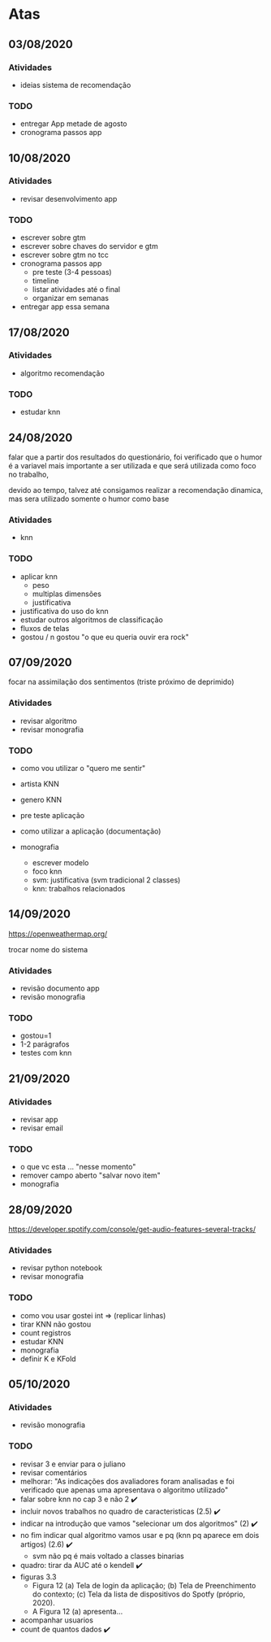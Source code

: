 # Atas

## 03/08/2020

### Atividades

- ideias sistema de recomendação

### TODO

- entregar App metade de agosto
- cronograma passos app

## 10/08/2020

### Atividades

- revisar desenvolvimento app

### TODO

- escrever sobre gtm
- escrever sobre chaves do servidor e gtm
- escrever sobre gtm no tcc
- cronograma passos app
  - pre teste (3-4 pessoas)
  - timeline
  - listar atividades até o final
  - organizar em semanas
- entregar app essa semana

## 17/08/2020

### Atividades

- algoritmo recomendação

### TODO

- estudar knn

## 24/08/2020

falar que a partir dos resultados do questionário, foi verificado que o humor é a variavel mais importante a ser utilizada e que será utilizada como foco no trabalho,

devido ao tempo, talvez até consigamos realizar a recomendação dinamica, mas sera utilizado somente o humor como base

### Atividades

- knn

### TODO

- aplicar knn
  - peso
  - multiplas dimensões
  - justificativa
- justificativa do uso do knn
- estudar outros algoritmos de classificação
- fluxos de telas
- gostou / n gostou "o que eu queria ouvir era rock"

## 07/09/2020

focar na assimilação dos sentimentos (triste próximo de deprimido)

### Atividades

- revisar algoritmo
- revisar monografia

### TODO

- como vou utilizar o "quero me sentir"

- artista KNN
- genero KNN

- pre teste aplicação
- como utilizar a aplicação (documentação)

- monografia
  - escrever modelo
  - foco knn
  - svm: justificativa (svm tradicional 2 classes)
  - knn: trabalhos relacionados

## 14/09/2020

https://openweathermap.org/

trocar nome do sistema

### Atividades

- revisão documento app
- revisão monografia

### TODO

- gostou=1
- 1-2 parágrafos
- testes com knn

## 21/09/2020

### Atividades

- revisar app
- revisar email

### TODO

- o que vc esta ... "nesse momento"
- remover campo aberto "salvar novo item"
- monografia



## 28/09/2020

https://developer.spotify.com/console/get-audio-features-several-tracks/

### Atividades

- revisar python notebook
- revisar monografia

### TODO

- como vou usar gostei int => (replicar linhas)
- tirar KNN não gostou
- count registros
- estudar KNN
- monografia
- definir K e KFold

## 05/10/2020

### Atividades

- revisão monografia

### TODO

- revisar 3 e enviar para o juliano
- revisar comentários
- melhorar: "As indicações dos avaliadores foram analisadas e foi verificado que apenas uma apresentava o algoritmo utilizado"
- falar sobre knn no cap 3 e não 2 :heavy_check_mark:
- incluir novos trabalhos no quadro de caracteristicas (2.5) :heavy_check_mark:
- indicar na introdução que vamos "selecionar um dos algoritmos" (2) :heavy_check_mark:
- no fim indicar qual algoritmo vamos usar e pq (knn pq aparece em dois artigos) (2.6) :heavy_check_mark:
  - svm não pq é mais voltado a classes binarias
- quadro: tirar da AUC até o kendell :heavy_check_mark:
- figuras 3.3
  - Figura 12 (a) Tela de login da aplicação; (b) Tela de Preenchimento do contexto; (c) Tela da lista de dispositivos do Spotfy (próprio, 2020).
  -  A Figura 12 (a) apresenta...
- acompanhar usuarios
- count de quantos dados :heavy_check_mark:

